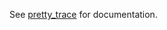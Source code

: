 See <a href="https://10xgenomics.github.io/rust-toolbox/master/pretty_trace/">pretty_trace</a> for documentation.
